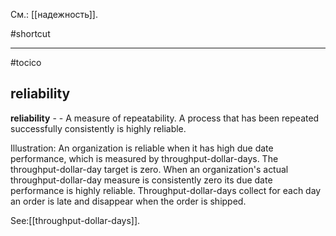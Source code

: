 См.: [[надежность]].

#shortcut




<hr/>

#tocico

## reliability

<b>reliability</b> -  - A measure of repeatability.  A process that has been repeated successfully consistently is highly reliable. 


Illustration:  An organization is reliable when it has high due date performance, which is measured by throughput-dollar-days.  The throughput-dollar-day target is zero.  When an organization's actual throughput-dollar-day measure is consistently zero its due date performance is highly reliable.  Throughput-dollar-days collect for each day an order is late and disappear when the order is shipped.  



See:[[throughput-dollar-days]].
